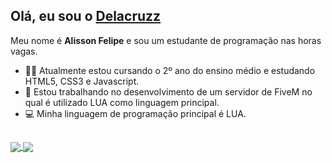 ## Olá, eu sou o [Delacruzz](https://github.com/Delacruzz)

Meu nome é **Alisson Felipe** e sou um estudante de programação nas horas vagas.

- 🧑‍🎓 Atualmente estou cursando o 2º ano do ensino médio e estudando HTML5, CSS3 e Javascript.
- 🚀 Estou trabalhando no desenvolvimento de um servidor de FiveM no qual é utilizado LUA como linguagem principal.
- 💻 Minha linguagem de programação principal é LUA.
  
##
  
<div>
  <a href="https://github.com/Delacruzz">
  <img align="center" src="https://github-readme-stats.vercel.app/api?username=Delacruzz&count_private=true&show_icons=true&theme=react"/>
  <img align="center" src="https://github-readme-stats.vercel.app/api/top-langs/?username=Delacruzz&count_private=true&show_icons=true&theme=react"/>
</div>
